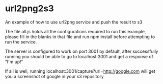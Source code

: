# url2png2s3
An example of how to use url2png service and push the result to s3

The file all.js holds all the configurations required to run this example, please fill in the blanks in that file and run npm install before attempting to run the service.

The server is configured to work on port 3001 by default, after successfully running you should be able to go to localhost:3001 and get a response of "I'm up!"

If all is well, running localhost:3001/capture?url=http://google.com will get you a screenshot of google in your s3 repository
